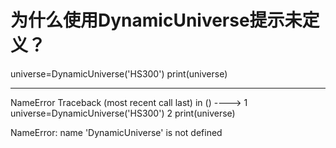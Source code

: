 # 为什么使用DynamicUniverse提示未定义？

universe=DynamicUniverse('HS300')
print(universe)

---------------------------------------------------------------------------
NameError                                 Traceback (most recent call last)
<mercury-input-19-0B19F5139FAD4B20B4372BBC725587C9> in <module>()
----> 1 universe=DynamicUniverse('HS300')
      2 print(universe)

NameError: name 'DynamicUniverse' is not defined